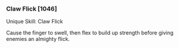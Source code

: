 ### Claw Flick [1046]

Unique Skill: Claw Flick

Cause the finger to swell, then flex to build up strength before giving enemies an almighty flick.